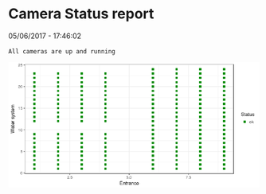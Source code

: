 Camera Status report
================
05/06/2017 - 17:46:02

    All cameras are up and running

![](camreport_files/figure-markdown_github/unnamed-chunk-2-1.png)
